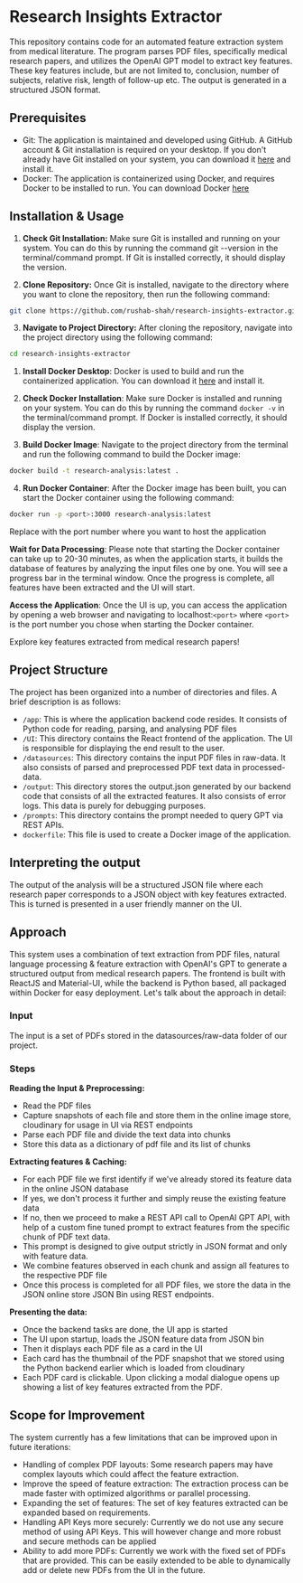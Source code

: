 # Research Insights Extractor

This repository contains code for an automated feature extraction system from medical literature. The program parses PDF files, specifically medical research papers, and utilizes the OpenAI GPT model to extract key features. These key features include, but are not limited to, conclusion, number of subjects, relative risk, length of follow-up etc. The output is generated in a structured JSON format.


## Prerequisites

- Git: The application is maintained and developed using GitHub. A GitHub account & Git installation is required on your desktop. If you don't already have Git installed on your system, you can download it [here](https://git-scm.com/downloads) and install it.
- Docker: The application is containerized using Docker, and requires Docker to be installed to run. You can download Docker [here](https://www.docker.com/products/docker-desktop)

## Installation & Usage

1) **Check Git Installation:** Make sure Git is installed and running on your system. You can do this by running the command git --version in the terminal/command prompt. If Git is installed correctly, it should display the version.

2) **Clone Repository:** Once Git is installed, navigate to the directory where you want to clone the repository, then run the following command:
```bash
git clone https://github.com/rushab-shah/research-insights-extractor.git
```

3) **Navigate to Project Directory:** After cloning the repository, navigate into the project directory using the following command:
```bash
cd research-insights-extractor
```

1) **Install Docker Desktop**: Docker is used to build and run the containerized application. You can download it [here](https://www.docker.com/products/docker-desktop) and install it.

2) **Check Docker Installation**: Make sure Docker is installed and running on your system. You can do this by running the command `docker -v` in the terminal/command prompt. If Docker is installed correctly, it should display the version.

3) **Build Docker Image**: Navigate to the project directory from the terminal and run the following command to build the Docker image:

```bash
docker build -t research-analysis:latest .
```

4) **Run Docker Container**: After the Docker image has been built, you can start the Docker container using the following command:

```bash
docker run -p <port>:3000 research-analysis:latest
```
Replace <port> with the port number where you want to host the application

**Wait for Data Processing**: Please note that starting the Docker container can take up to 20-30 minutes, as when the application starts, it builds the database of features by analyzing the input files one by one. You will see a progress bar in the terminal window. Once the progress is complete, all features have been extracted and the UI will start.

**Access the Application**: Once the UI is up, you can access the application by opening a web browser and navigating to localhost:`<port>` where `<port>` is the port number you chose when starting the Docker container.

Explore key features extracted from medical research papers!

## Project Structure
The project has been organized into a number of directories and files. A brief description is as follows:

- `/app`: This is where the application backend code resides. It consists of Python code for reading, parsing, and analysing PDF files
- `/UI`: This directory contains the React frontend of the application. The UI is responsible for displaying the end result to the user.
- `/datasources`: This directory contains the input PDF files in raw-data. It also consists of parsed and preprocessed PDF text data in processed-data.
- `/output`: This directory stores the output.json generated by our backend code that consists of all the extracted features. It also consists of error logs. This data is purely for debugging purposes.
- `/prompts`: This directory contains the prompt needed to query GPT via REST APIs.
- `dockerfile`: This file is used to create a Docker image of the application.

## Interpreting the output
The output of the analysis will be a structured JSON file where each research paper corresponds to a JSON object with key features extracted. This is turned is presented in a user friendly manner on the UI.

## Approach
This system uses a combination of text extraction from PDF files, natural language processing & feature extraction with OpenAI's GPT to generate a structured output from medical research papers. The frontend is built with ReactJS and Material-UI, while the backend is Python based, all packaged within Docker for easy deployment. Let's talk about the approach in detail:

### Input
The input is a set of PDFs stored in the datasources/raw-data folder of our project.

### Steps
**Reading the Input & Preprocessing:**

- Read the PDF files
- Capture snapshots of each file and store them in the online image store, cloudinary for usage in UI via REST endpoints
- Parse each PDF file and divide the text data into chunks
- Store this data as a dictionary of pdf file and its list of chunks

**Extracting features & Caching:**

- For each PDF file we first identify if we've already stored its feature data in the online JSON database
- If yes, we don't process it further and simply reuse the existing feature data
- If no, then we proceed to make a REST API call to OpenAI GPT API, with help of a custom fine tuned prompt to extract features from the specific chunk of PDF text data.
- This prompt is designed to give output strictly in JSON format and only with feature data.
- We combine features observed in each chunk and assign all features to the respective PDF file
- Once this process is completed for all PDF files, we store the data in the JSON online store JSON Bin using REST endpoints.

**Presenting the data:**

- Once the backend tasks are done, the UI app is started
- The UI upon startup, loads the JSON feature data from JSON bin
- Then it displays each PDF file as a card in the UI
- Each card has the thumbnail of the PDF snapshot that we stored using the Python backend earlier which is loaded from cloudinary
- Each PDF card is clickable. Upon clicking a modal dialogue opens up showing a list of key features extracted from the PDF.


## Scope for Improvement
The system currently has a few limitations that can be improved upon in future iterations:

- Handling of complex PDF layouts: Some research papers may have complex layouts which could affect the feature extraction.
- Improve the speed of feature extraction: The extraction process can be made faster with optimized algorithms or parallel processing.
- Expanding the set of features: The set of key features extracted can be expanded based on requirements.
- Handling API Keys more securely: Currently we do not use any secure method of using API Keys. This will however change and more robust and secure methods can be applied
- Ability to add more PDFs: Currently we work with the fixed set of PDFs that are provided. This can be easily extended to be able to dynamically add or delete new PDFs from the UI in the future.
